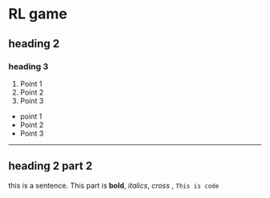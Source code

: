 # RL game
## heading 2 
### heading 3

1. Point 1 
2. Point 2 
3. Point 3

* point 1
* Point 2
* Point 3

---- 

## heading 2 part 2 

this is a sentence. This part is **bold**, *italics*, _cross_ , 
` This is code `
